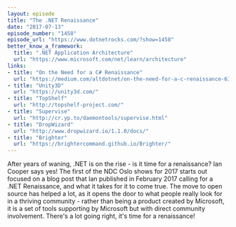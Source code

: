 ```yaml
---
layout: episode
title: "The .NET Renaissance"
date: "2017-07-13"
episode_number: "1458"
episode_url: "https://www.dotnetrocks.com/?show=1458"
better_know_a_framework:
  title: ".NET Application Architecture"
  url: "https://www.microsoft.com/net/learn/architecture"
links:
- title: "On the Need for a C# Renaissance"
  url: "https://medium.com/altdotnet/on-the-need-for-a-c-renaissance-634078d4e865"
- title: "Unity3D"
  url: "https://unity3d.com/"
- title: "TopShelf"
  url: "http://topshelf-project.com/"
- title: "Supervise"
  url: "http://cr.yp.to/daemontools/supervise.html"
- title: "DropWizard"
  url: "http://www.dropwizard.io/1.1.0/docs/"
- title: "Brighter"
  url: "https://brightercommand.github.io/Brighter/"
---
```


After years of waning, .NET is on the rise - is it time for a renaissance? Ian Cooper says yes! The first of the NDC Oslo shows for 2017 starts out focused on a blog post that Ian published in February 2017 calling for a .NET Renaissance, and what it takes for it to come true. The move to open source has helped a lot, as it opens the door to what people really look for in a thriving community - rather than being a product created by Microsoft, it is a set of tools supporting by Microsoft but with direct community involvement. There's a lot going right, it's time for a renaissance!
